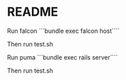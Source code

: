 # README
Run falcon
```bundle exec falcon host````

Then run test.sh


Run puma
```bundle exec rails server````

Then run test.sh